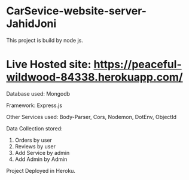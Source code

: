 # CarSevice-website-server-JahidJoni

This project is build by node js.

# Live Hosted site: https://peaceful-wildwood-84338.herokuapp.com/

Database used: Mongodb

Framework: Express.js

Other Services used: Body-Parser, Cors, Nodemon, DotEnv, ObjectId

Data Collection stored:
1. Orders by user
2. Reviews by user
3. Add Service by admin
4. Add Admin by Admin

Project Deployed in Heroku.